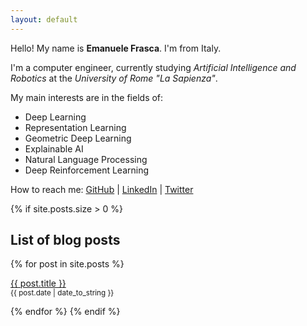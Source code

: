 ```yaml
---
layout: default
---
```


Hello! My name is **Emanuele Frasca**. I'm from Italy.

I'm a computer engineer, currently studying *Artificial Intelligence and Robotics* at the *University of Rome "La Sapienza"*.

My main interests are in the fields of:
- Deep Learning
- Representation Learning
- Geometric Deep Learning
- Explainable AI
- Natural Language Processing
- Deep Reinforcement Learning


How to reach me:
[GitHub](https://github.com/noostale) \| [LinkedIn](https://www.linkedin.com/in/emanuele-frasca) \| [Twitter](https://twitter.com/noostale)


{% if site.posts.size > 0 %}
  ## List of blog posts
  {% for post in site.posts %}
  <p>
    <a href="{{ post.url }}">{{ post.title }}</a>
    <br>
    <small>{{ post.date | date_to_string }}</small>
  </p>
  {% endfor %}
{% endif %}